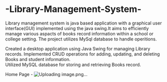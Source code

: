 # -Library-Management-System-
Library management system is java based application with a graphical user interface(GUI)
implemented using the java swing.It aims to efficiently manage various aspacts of 
books record information within a school or college setting. The project utilizes
MySql database to handle operitions.

Created a desktop application using Java Swing for managing Library records. 
Implemented CRUD operations for adding, updating, and deleting Books and student information.       
Utilized MySQL database for storing and retrieving Books record. 

Home Page -
![Uploading image.png…]()




  
